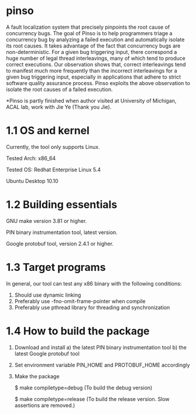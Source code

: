 pinso
=====

A fault localization system that precisely pinpoints the root cause of concurrency bugs.
The goal of Pinso is to help programmers triage a concurrency
bug by analyzing a failed execution and automatically isolate
its root causes. It takes advantage of the fact that concurrency
bugs are non-deterministic. For a given bug triggering input,
there correspond a huge number of legal thread interleavings,
many of which tend to produce correct executions. Our observation
shows that, correct interleavings tend to manifest much
more frequently than the incorrect interleavings for a given
bug triggering input, especially in applications that adhere
to strict software quality assurance process. Pinso exploits
the above observation to isolate the root causes of a failed
execution.

*Pinso is partly finished when author visited at University of Michigan, ACAL lab, work with Jie Ye (Thank you Jie). 

1.1 OS and kernel
=================

Currently, the tool only supports Linux.

Tested Arch:
  x86_64

Tested OS:
  Redhat Enterprise Linux 5.4
  
  Ubuntu Desktop 10.10

1.2 Building essentials
=======================

GNU make version 3.81 or higher.

PIN binary instrumentation tool, latest version.

Google protobuf tool, version 2.4.1 or higher.

1.3 Target programs
===================

In general, our tool can test any x86 binary with the following
conditions:
  1) Should use dynamic linking
  2) Preferably use -fno-omit-frame-pointer when compile
  3) Preferably use pthread library for threading and synchronization

1.4 How to build the package
===================

1) Download and install
   a) the latest PIN binary instrumentation tool
   b) the latest Google protobuf tool

2) Set environment variable PIN_HOME and PROTOBUF_HOME accordingly

3) Make the package

   $ make compiletype=debug
   (To build the debug version)

   $ make compiletype=release
   (To build the release version. Slow assertions are removed.)
